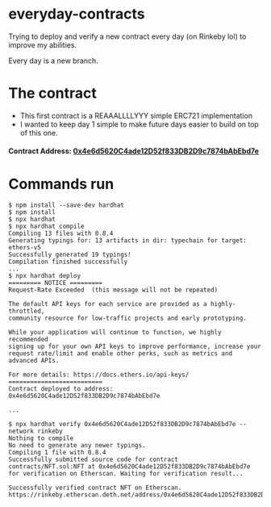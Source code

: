 # everyday-contracts
Trying to deploy and verify a new contract every day (on Rinkeby lol) to improve my abilities.

Every day is a new branch.

# The contract
- This first contract is a REAAALLLLYYY simple ERC721 implementation
- I wanted to keep day 1 simple to make future days easier to build on top of this one.

#### Contract Address: [0x4e6d5620C4ade12D52f833DB2D9c7874bAbEbd7e](https://rinkeby.etherscan.io/address/0x4e6d5620C4ade12D52f833DB2D9c7874bAbEbd7e)
# Commands run
```
$ npm install --save-dev hardhat
$ npm install
$ npx hardhat
$ npx hardhat compile
Compiling 13 files with 0.8.4
Generating typings for: 13 artifacts in dir: typechain for target: ethers-v5
Successfully generated 19 typings!
Compilation finished successfully
...
$ npx hardhat deploy
========= NOTICE =========
Request-Rate Exceeded  (this message will not be repeated)

The default API keys for each service are provided as a highly-throttled,
community resource for low-traffic projects and early prototyping.

While your application will continue to function, we highly recommended
signing up for your own API keys to improve performance, increase your
request rate/limit and enable other perks, such as metrics and advanced APIs.

For more details: https://docs.ethers.io/api-keys/
==========================
Contract deployed to address: 0x4e6d5620C4ade12D52f833DB2D9c7874bAbEbd7e

...

$ npx hardhat verify 0x4e6d5620C4ade12D52f833DB2D9c7874bAbEbd7e --network rinkeby
Nothing to compile
No need to generate any newer typings.
Compiling 1 file with 0.8.4
Successfully submitted source code for contract
contracts/NFT.sol:NFT at 0x4e6d5620C4ade12D52f833DB2D9c7874bAbEbd7e
for verification on Etherscan. Waiting for verification result...

Successfully verified contract NFT on Etherscan.
https://rinkeby.etherscan.deth.net/address/0x4e6d5620C4ade12D52f833DB2D9c7874bAbEbd7e#code
```

